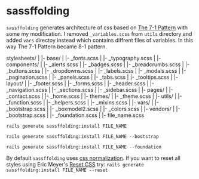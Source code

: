 # sassffolding

`sassffolding` generates architecture of css based on [The 7-1 Pattern](http://sass-guidelin.es/#the-7-1-pattern)
with some my modification. I removed `_variables.scss` from `utils` directory and added `vars` directoy instead which
contains diffrent files of variables. In this way The 7-1 Pattern became 8-1 pattern.


stylesheets/
|
|- base/
| |- _fonts.scss
| |- _typography.scss
|
|-  components/
|  |- _alerts.scss
|  |- _badges.scss
|  |- _breadcrumbs.scss
|  |- _buttons.scss
|  |- _dropdowns.scss
|  |- _labels.scss
|  |- _modals.scss
|  |- _pagination.scss
|  |- _panels.scss
|  |- _tabs.scss
|  |- _tooltips.scss
|
|- layout/
|  |- _footer.scss
|  |- _forms.scss
|  |- _header.scss
|  |- _navigation.scss
|  |- _sections.scss
|  |- _sidebar.scss
|
|- pages/
|  |-  _contact.scss
|  |- _home.scss
|
|- themes/
|  |- _theme.scss
|
|- utils/
|  |- _function.scss
|  |- _helpers.scss
|  |- _mixins.scss
|
|- vars/
|  |- _bootstrap.scss
|  |- _boxmodel2.scss
|  |- _colors.scss
|
|- vendors/
|  |- _bootstrap.scss
|  |- _foundation.scss
|
|- file_name.scss


`rails generate sassffolding:install FILE_NAME`

`rails generate sassffolding:install FILE_NAME --bootstrap`

`rails generate sassffolding:install FILE_NAME --foundation`

By default `sassffolding` uses [css normalization](github.com/necolas/normalize.css). If you want to reset all styles using Eric Meyer's [Reset CSS](http://meyerweb.com/eric/tools/css/reset/) try:
`rails generate sassffolding:install FILE_NAME --reset`